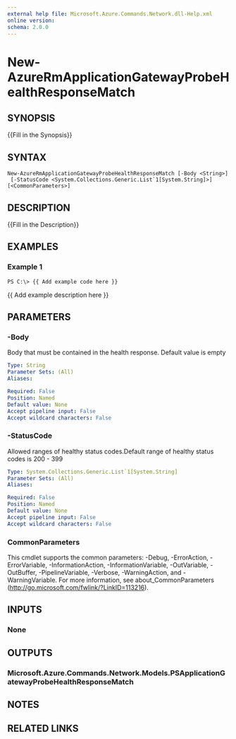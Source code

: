 ```yaml
---
external help file: Microsoft.Azure.Commands.Network.dll-Help.xml
online version: 
schema: 2.0.0
---
```


# New-AzureRmApplicationGatewayProbeHealthResponseMatch

## SYNOPSIS
{{Fill in the Synopsis}}

## SYNTAX

```
New-AzureRmApplicationGatewayProbeHealthResponseMatch [-Body <String>]
 [-StatusCode <System.Collections.Generic.List`1[System.String]>] [<CommonParameters>]
```

## DESCRIPTION
{{Fill in the Description}}

## EXAMPLES

### Example 1
```
PS C:\> {{ Add example code here }}
```

{{ Add example description here }}

## PARAMETERS

### -Body
Body that must be contained in the health response.
Default value is empty

```yaml
Type: String
Parameter Sets: (All)
Aliases: 

Required: False
Position: Named
Default value: None
Accept pipeline input: False
Accept wildcard characters: False
```

### -StatusCode
Allowed ranges of healthy status codes.Default range of healthy status codes is 200 - 399

```yaml
Type: System.Collections.Generic.List`1[System.String]
Parameter Sets: (All)
Aliases: 

Required: False
Position: Named
Default value: None
Accept pipeline input: False
Accept wildcard characters: False
```

### CommonParameters
This cmdlet supports the common parameters: -Debug, -ErrorAction, -ErrorVariable, -InformationAction, -InformationVariable, -OutVariable, -OutBuffer, -PipelineVariable, -Verbose, -WarningAction, and -WarningVariable. For more information, see about_CommonParameters (http://go.microsoft.com/fwlink/?LinkID=113216).

## INPUTS

### None

## OUTPUTS

### Microsoft.Azure.Commands.Network.Models.PSApplicationGatewayProbeHealthResponseMatch

## NOTES

## RELATED LINKS

